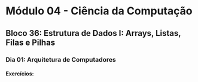# Módulo 04 - Ciência da Computação
## Bloco 36: Estrutura de Dados I: Arrays, Listas, Filas e Pilhas
### Dia 01: Arquitetura de Computadores
#### Exercícios:
